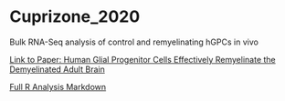 # Cuprizone_2020
Bulk RNA-Seq analysis of control and remyelinating hGPCs in vivo

[Link to Paper: Human Glial Progenitor Cells Effectively Remyelinate the Demyelinated Adult Brain](https://www.sciencedirect.com/science/article/pii/S2211124720306112 "Link to Article")

[Full R Analysis Markdown](https://github.com/CTNGoldmanLab/Cuprizone_2020/blob/master/Cuprizone_Analysis_2020.md "Link to Analysis Markdown")


